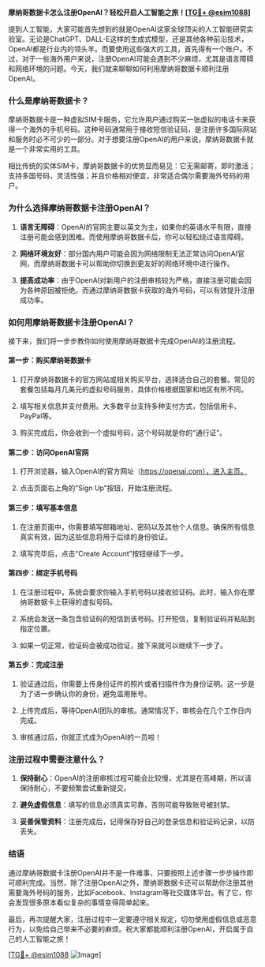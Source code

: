 **摩纳哥数据卡怎么注册OpenAI？轻松开启人工智能之旅！[[TG💪+ @esim1088](https://t.me/s/esim1088)]**

提到人工智能，大家可能首先想到的就是OpenAI这家全球顶尖的人工智能研究实验室。无论是ChatGPT、DALL-E这样的生成式模型，还是其他各种前沿技术，OpenAI都是行业内的领头羊。而要使用这些强大的工具，首先得有一个账户。不过，对于一些海外用户来说，注册OpenAI可能会遇到不少麻烦，尤其是语言障碍和网络环境的问题。今天，我们就来聊聊如何利用摩纳哥数据卡顺利注册OpenAI。

### **什么是摩纳哥数据卡？**

摩纳哥数据卡是一种虚拟SIM卡服务，它允许用户通过购买一张虚拟的电话卡来获得一个海外的手机号码。这种号码通常用于接收短信验证码，是注册许多国际网站和服务时必不可少的一部分。对于想要注册OpenAI的用户来说，摩纳哥数据卡就是一个非常实用的工具。

相比传统的实体SIM卡，摩纳哥数据卡的优势显而易见：它无需邮寄，即时激活；支持多国号码，灵活性强；并且价格相对便宜，非常适合偶尔需要海外号码的用户。

### **为什么选择摩纳哥数据卡注册OpenAI？**

1. **语言无障碍**：OpenAI的官网主要以英文为主，如果你的英语水平有限，直接注册可能会感到困难。而使用摩纳哥数据卡后，你可以轻松绕过语言障碍。
   
2. **网络环境友好**：部分国内用户可能会因为网络限制无法正常访问OpenAI官网，而摩纳哥数据卡可以帮助你切换到更友好的网络环境中进行操作。

3. **提高成功率**：由于OpenAI对新用户的注册审核较为严格，直接注册可能会因为各种原因被拒绝。而通过摩纳哥数据卡获取的海外号码，可以有效提升注册成功率。

### **如何用摩纳哥数据卡注册OpenAI？**

接下来，我们将一步步教你如何使用摩纳哥数据卡完成OpenAI的注册流程。

#### **第一步：购买摩纳哥数据卡**

1. 打开摩纳哥数据卡的官方网站或相关购买平台，选择适合自己的套餐。常见的套餐包括每月几美元的虚拟号码服务，具体价格根据国家和地区有所不同。
   
2. 填写相关信息并支付费用。大多数平台支持多种支付方式，包括信用卡、PayPal等。

3. 购买完成后，你会收到一个虚拟号码，这个号码就是你的“通行证”。

#### **第二步：访问OpenAI官网**

1. 打开浏览器，输入OpenAI的官方网址（https://openai.com），进入主页。

2. 点击页面右上角的“Sign Up”按钮，开始注册流程。

#### **第三步：填写基本信息**

1. 在注册页面中，你需要填写邮箱地址、密码以及其他个人信息。确保所有信息真实有效，因为这些信息将用于后续的身份验证。

2. 填写完毕后，点击“Create Account”按钮继续下一步。

#### **第四步：绑定手机号码**

1. 在注册过程中，系统会要求你输入手机号码以接收验证码。此时，输入你在摩纳哥数据卡上获得的虚拟号码。

2. 系统会发送一条包含验证码的短信到该号码。打开短信，复制验证码并粘贴到指定位置。

3. 如果一切正常，验证码会被成功验证，接下来就可以继续下一步了。

#### **第五步：完成注册**

1. 验证通过后，你需要上传身份证件的照片或者扫描件作为身份证明。这一步是为了进一步确认你的身份，避免滥用账号。

2. 上传完成后，等待OpenAI团队的审核。通常情况下，审核会在几个工作日内完成。

3. 审核通过后，你就正式成为OpenAI的一员啦！

### **注册过程中需要注意什么？**

1. **保持耐心**：OpenAI的注册审核过程可能会比较慢，尤其是在高峰期，所以请保持耐心，不要频繁尝试重新提交。

2. **避免虚假信息**：填写的信息必须真实可靠，否则可能导致账号被封禁。

3. **妥善保管资料**：注册完成后，记得保存好自己的登录信息和验证码记录，以防丢失。

### **结语**

通过摩纳哥数据卡注册OpenAI并不是一件难事，只要按照上述步骤一步步操作即可顺利完成。当然，除了注册OpenAI之外，摩纳哥数据卡还可以帮助你注册其他需要海外号码的服务，比如Facebook、Instagram等社交媒体平台。有了它，你会发现很多原本看似复杂的事情变得简单起来。

最后，再次提醒大家，注册过程中一定要遵守相关规定，切勿使用虚假信息或恶意行为，以免给自己带来不必要的麻烦。祝大家都能顺利注册OpenAI，开启属于自己的人工智能之旅！

[[TG💪+ @esim1088](https://t.me/s/esim1088) ![Image](https://i.postimg.cc/4NQfJmqS/Snipaste-2025-05-13-00-14-12.png)]